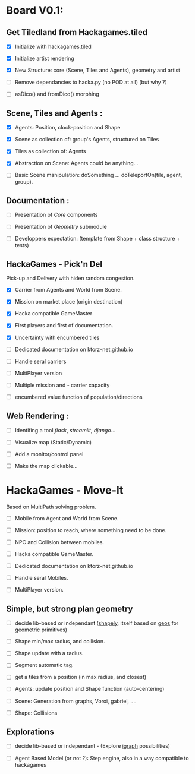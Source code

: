 # Board V0.1:

## Get Tiledland from Hackagames.tiled

- [x] Initialize with hackagames.tiled
- [x] Initialize artist rendering
- [x] New Structure: core (Scene, Tiles and Agents), geometry and artist
- [ ] Remove dependancies to hacka.py (no POD at all) (but why ?)
- [ ] asDico() and fromDico() morphing


## Scene, Tiles and Agents :

- [x] Agents: Position, clock-position and Shape
- [x] Scene as collection of: group's Agents, structured on Tiles
- [x] Tiles as collection of: Agents
- [x] Abstraction on Scene: Agents could be anything...
- [ ] Basic Scene manipulation: doSomething ... doTeleportOn(tile, agent, group).


## Documentation :

- [ ] Presentation of _Core_ components
- [ ] Presentation of _Geometry_ submodule
- [ ] Developpers expectation: (template from Shape + class structure + tests)


## HackaGames - Pick'n Del

Pick-up and Delivery with hiden random congestion.

- [x] Carrier from Agents and World from Scene.
- [x] Mission on market place (origin destination)
- [x] Hacka compatible GameMaster
- [x] First players and first of documentation.
- [x] Uncertainty with encumbered tiles
- [ ] Dedicated documentation on ktorz-net.github.io
- [ ] Handle seral carriers
- [ ] MultiPlayer version
- [ ] Multiple mission and - carrier capacity
- [ ] encumbered value function of population/directions


## Web Rendering :

- [ ] Identifing a tool _flask_, _streamlit_, _django_...
- [ ] Visualize map (Static/Dynamic)
- [ ] Add a monitor/control panel
- [ ] Make the map clickable...


# HackaGames - Move-It

Based on MultiPath solving problem.

- [ ] Mobile from Agent and World from Scene.
- [ ] Mission: position to reach, where something need to be done.
- [ ] NPC and Collision between mobiles.
- [ ] Hacka compatible GameMaster.
- [ ] Dedicated documentation on ktorz-net.github.io
- [ ] Handle seral Mobiles.
- [ ] MultiPlayer version.


## Simple, but strong plan geometry

- [ ] decide lib-based or independant ([shapely](https://pypi.org/project/shapely), itself based on [geos](https://pypi.org/project/pygame/) for geometric primitives)
- [ ] Shape min/max radius, and collision.
- [ ] Shape update with a radius.
- [ ] Segment automatic tag.
- [ ] get a tiles from a position (in max radius, and closest)
- [ ] Agents: update position and Shape function (auto-centering)
- [ ] Scene: Generation from graphs, Voroi, gabriel, ....
- [ ] Shape: Collisions


## Explorations

- [ ] decide lib-based or independant - (Explore [igraph](https://python.igraph.org) possibilities)
- [ ] Agent Based Model (or not ?): Step engine, also in a way compatible to hackagames
 
